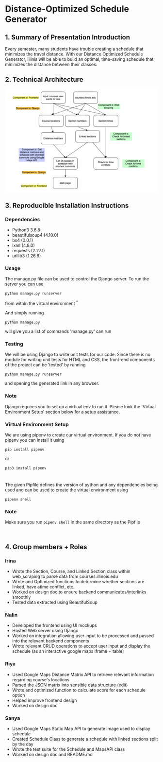 # Distance-Optimized Schedule Generator


## 1. Summary of Presentation Introduction

Every semester, many students have trouble creating a schedule that minimizes the travel
distance. With our Distance Optimized Schedule Generator, Illinis will be able to build
an optimal, time-saving schedule that minimizes the distance between their classes.


## 2. Technical Architecture

![Alt text](tech_architecture.png?raw=true "Title")

## 3. Reproducible Installation Instructions

### Dependencies
* Python3 3.6.8
* beautifulsoup4 (4.10.0)
* bs4 (0.0.1)
* lxml (4.8.0)
* requests (2.27.1)
* urllib3 (1.26.8)

### Usage

The manage.py file can be used to control the Django server. To run the server you can use

```
python manage.py runserver
```


from within the virtual environment <sup>*</sup>

And simply running

```
python manage.py
```
will give you a list of commands 'manage.py' can run

### Testing

We will be using Django to write unit tests for our code. Since there is no module for writing unit tests for HTML and CSS, the front-end components of the project can be 'tested' by running 

```
python manage.py runserver
```

and opening the generated link in any browser.

### Note
Django requires you to set up a virtiual env to run it. Please look the 'Virtual Environment Setup' section below for a setup assistance.

### Virtual Environment Setup
We are using pipenv to create our virtual environment. 
If you do not have pipenv you can install it using

```
pip install pipenv
```

or

```
pip3 install pipenv
```
#

The given Pipfile defines the version of python and any dependencies being used and can be used to create the virtual environment using 

```
pipenv shell
```

### Note
Make sure you run ```pipenv shell``` in the same directory as the Pipfile

</br>

## 4. Group members + Roles

### Irina

* Wrote the Section, Course, and Linked Section class within web_scraping to parse data from courses.illinois.edu
* Wrote and Optimized functions to determine whether sections are linked, have atime conflict, etc.
* Worked on design doc to ensure backend communicates/interlinks smoothly
* Tested data extracted using BeautifulSoup

### Nalin

* Developed the frontend using UI mockups
* Hosted Web server using Django 
* Worked on integration allowing user input to be processed and passed into the relevant backend components
* Wrote relevant CRUD operations to accept user input and display the schedule (as an interactive google maps iframe + table)


### Riya
* Used Google Maps Distance Matrix API to retrieve relevant information regarding course's locations
* Parsed the JSON matrix into sensible data structure (edit)
* Wrote and optimized function to calculate score for each schedule option
* Helped improve frontend design 
* Worked on design doc

### Sanya
* Used Google Maps Static Map API to generate image used to display schedule
* Created Schedule Class to generate a schedule with linked sections split by the day 
* Wrote the test suite for the Schedule and MapsAPI class
* Worked on design doc and README.md

<!-- ![](resized.png?raw=true =200x200 ) -->
